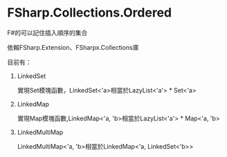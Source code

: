 # FSharp.Collections.Ordered
F#的可以記住插入順序的集合

依賴FSharp.Extension、FSharpx.Collections庫

目前有：

1. LinkedSet
	
	實現Set模塊函數，LinkedSet<'a>相當於LazyList<'a'> * Set<'a>

2. LinkedMap

	實現Map模塊函數,LinkedMap<'a, 'b>相當於LazyList<'a'> * Map<'a, 'b>

3. LinkedMultiMap

	LinkedMultiMap<'a, 'b>相當於LinkedMap<'a, LinkedSet<'b>>